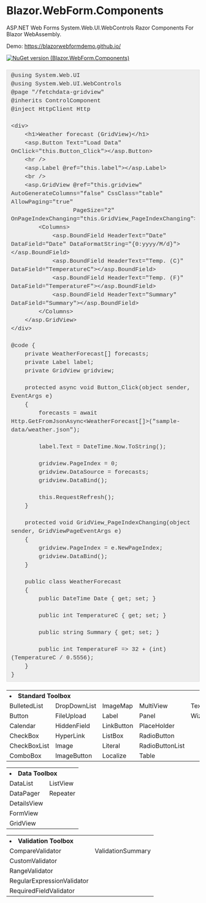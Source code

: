 # Blazor.WebForm.Components
 ASP.NET Web Forms System.Web.UI.WebControls Razor Components For Blazor WebAssembly.

Demo: <https://blazorwebformdemo.github.io/>

[![NuGet version (Blazor.WebForm.Components)](https://img.shields.io/nuget/v/Blazor.WebForm.Components)](https://www.nuget.org/packages/Blazor.WebForm.Components/)

<pre style="background-color: #eeeeee; border: 1px solid rgb(221, 221, 221); box-sizing: border-box; color: #333333; font-family: &quot;Source Code Pro&quot;, Consolas, Courier, monospace; font-size: 15px; line-height: 22px; margin-bottom: 22px; margin-top: 22px; max-width: 100%; overflow: auto; padding: 4.5px 11px;"><code class="language-cs hljs" style="background-attachment: initial; background-clip: initial; background-image: initial; background-origin: initial; background-position: initial; background-repeat: initial; background-size: initial; border-radius: 0px; border: none; display: block; font-family: &quot;Source Code Pro&quot;, Consolas, Courier, monospace; font-size: 1em; line-height: inherit; margin: 0px; overflow-x: auto; padding: 0px; text-size-adjust: none;">@using System.Web.UI
@using System.Web.UI.WebControls
@page "/fetchdata-gridview"
@inherits ControlComponent
@inject HttpClient Http

&lt;div&gt;
    &lt;h1&gt;Weather forecast (GridView)&lt;/h1&gt;
    &lt;asp.Button Text="Load Data" OnClick="this.Button_Click"&gt;&lt;/asp.Button&gt;
    &lt;hr /&gt;
    &lt;asp.Label @ref="this.label"&gt;&lt;/asp.Label&gt;
    &lt;br /&gt;
    &lt;asp.GridView @ref="this.gridview" AutoGenerateColumns="false" CssClass="table" AllowPaging="true"
                  PageSize="2" OnPageIndexChanging="this.GridView_PageIndexChanging"&gt;
        &lt;Columns&gt;
            &lt;asp.BoundField HeaderText="Date" DataField="Date" DataFormatString="{0:yyyy/M/d}"&gt;&lt;/asp.BoundField&gt;
            &lt;asp.BoundField HeaderText="Temp. (C)" DataField="TemperatureC"&gt;&lt;/asp.BoundField&gt;
            &lt;asp.BoundField HeaderText="Temp. (F)" DataField="TemperatureF"&gt;&lt;/asp.BoundField&gt;
            &lt;asp.BoundField HeaderText="Summary" DataField="Summary"&gt;&lt;/asp.BoundField&gt;
        &lt;/Columns&gt;
    &lt;/asp.GridView&gt;
&lt;/div&gt;

@code {
    private WeatherForecast[] forecasts;
    private Label label;
    private GridView gridview;

    protected async void Button_Click(object sender, EventArgs e)
    {
        forecasts = await Http.GetFromJsonAsync&lt;WeatherForecast[]&gt;("sample-data/weather.json");

        label.Text = DateTime.Now.ToString();

        gridview.PageIndex = 0;
        gridview.DataSource = forecasts;
        gridview.DataBind();

        this.RequestRefresh();
    }

    protected void GridView_PageIndexChanging(object sender, GridViewPageEventArgs e)
    {
        gridview.PageIndex = e.NewPageIndex;
        gridview.DataBind();
    }

    public class WeatherForecast
    {
        public DateTime Date { get; set; }

        public int TemperatureC { get; set; }

        public string Summary { get; set; }

        public int TemperatureF =&gt; 32 + (int)(TemperatureC / 0.5556);
    }
}</code></pre>

<table>
    <tr>
        <th align="left" colspan="5"><li>Standard Toolbox</li></th>
    </tr>
    <tr>
        <td>BulletedList</td><td>DropDownList</td><td>ImageMap</td><td>MultiView</td><td>TextBox</td>
    </tr>
    <tr>
        <td>Button</td><td>FileUpload</td><td>Label</td><td>Panel</td><td>Wizard</td>
    </tr>
    <tr>
        <td>Calendar</td><td>HiddenField</td><td>LinkButton</td><td>PlaceHolder</td><td></td>
    </tr>
    <tr>
        <td>CheckBox</td><td>HyperLink</td><td>ListBox</td><td>RadioButton</td><td></td>
    </tr>
    <tr>
        <td>CheckBoxList</td><td>Image</td><td>Literal</td><td>RadioButtonList</td><td></td>
    </tr>
    <tr>
        <td>ComboBox</td><td>ImageButton</td><td>Localize</td><td>Table</td><td></td>
    </tr>
</table>
<p></p>
<table>
    <tr>
        <th align="left" colspan="2"><li>Data Toolbox</li></th>
    </tr>
    <tr>
        <td>DataList</td><td>ListView</td>
    </tr>
    <tr>
        <td>DataPager</td><td>Repeater</td>
    </tr>
    <tr>
        <td>DetailsView</td><td></td>
    </tr>
    <tr>
        <td>FormView</td><td></td>
    </tr>
    <tr>
        <td>GridView</td><td></td>
    </tr>
</table>
<p></p>
<table>
    <tr>
        <th align="left" colspan="2"><li>Validation Toolbox</li></th>
    </tr>
    <tr>
        <td>CompareValidator</td><td>ValidationSummary</td>
    </tr>
    <tr>
        <td>CustomValidator</td><td></td>
    </tr>
    <tr>
        <td>RangeValidator</td><td></td>
    </tr>
    <tr>
        <td>RegularExpressionValidator</td><td></td>
    </tr>
    <tr>
        <td>RequiredFieldValidator</td><td></td>
    </tr>
</table>
